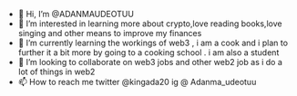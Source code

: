- 👋 Hi, I’m @ADANMAUDEOTUU
- 👀 I’m interested in learning more about crypto,love reading books,love singing  and other means to improve my finances 
- 🌱 I’m currently learning the workings of web3 , i am a cook and i plan to further it a bit  more by going to a cooking school .  i am also a student 
- 💞️ I’m looking to collaborate on web3 jobs and other web2 job as i do a lot of things in web2
- 📫 How to reach me twitter @kingada20  ig @ Adanma_udeotuu 

<!---
ADANMAUDEOTUU/ADANMAUDEOTUU is a ✨ special ✨ repository because its `README.md` (this file) appears on your GitHub profile.
You can click the Preview link to take a look at your changes.
--->
